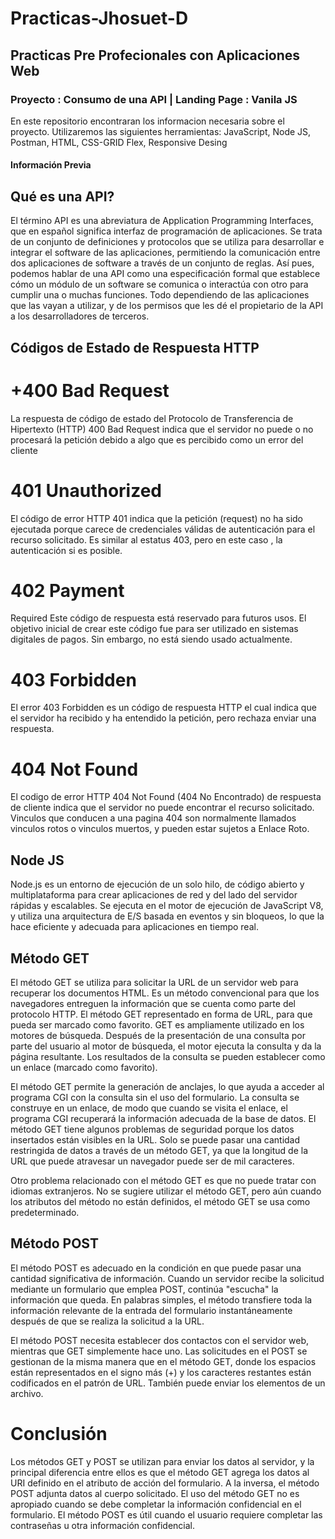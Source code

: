 # Practicas-Jhosuet-D
## Practicas Pre Profecionales con Aplicaciones Web
### Proyecto : Consumo de una API | Landing Page : Vanila JS 
En este repositorio encontraran los informacion necesaria sobre el proyecto.
Utilizaremos las siguientes herramientas: JavaScript, Node JS, Postman, HTML, CSS-GRID Flex, Responsive Desing

#### Información Previa 
## Qué es una API?
El término API es una abreviatura de Application Programming Interfaces, que en español significa interfaz de programación de aplicaciones. Se trata de un conjunto de definiciones y protocolos que se utiliza para desarrollar e integrar el software de las aplicaciones, permitiendo la comunicación entre dos aplicaciones de software a través de un conjunto de reglas.
Así pues, podemos hablar de una API como una especificación formal que establece cómo un módulo de un software se comunica o interactúa con otro para cumplir una o muchas funciones. Todo dependiendo de las aplicaciones que las vayan a utilizar, y de los permisos que les dé el propietario de la API a los desarrolladores de terceros.
 
## Códigos de Estado de Respuesta HTTP
# +400 Bad Request 
La respuesta de código de estado del Protocolo de Transferencia de Hipertexto (HTTP) 400 Bad Request indica que el servidor no puede o no procesará la petición debido a algo que es percibido como un error del cliente

# 401 Unauthorized 
El código de error HTTP 401 indica que la petición (request) no ha sido ejecutada porque carece de credenciales válidas de autenticación para el recurso solicitado. Es similar al estatus 403, pero en este caso , la autenticación si es posible.

# 402 Payment 
Required Este código de respuesta está reservado para futuros usos. El objetivo inicial de crear este código fue para ser utilizado en sistemas digitales de pagos. Sin embargo, no está siendo usado actualmente.

# 403 Forbidden
El error 403 Forbidden es un código de respuesta HTTP el cual indica que el servidor ha recibido y ha entendido la petición, pero rechaza enviar una respuesta.

# 404 Not Found 
El codigo de error HTTP 404 Not Found (404 No Encontrado) de respuesta de cliente indica que el servidor no puede encontrar el recurso solicitado. Vinculos que conducen a una pagina 404 son normalmente llamados vinculos rotos o vinculos muertos, y pueden estar sujetos a Enlace Roto.

## Node JS
Node.js es un entorno de ejecución de un solo hilo, de código abierto y multiplataforma para crear aplicaciones de red y del lado del servidor rápidas y escalables. Se ejecuta en el motor de ejecución de JavaScript V8, y utiliza una arquitectura de E/S basada en eventos y sin bloqueos, lo que la hace eficiente y adecuada para aplicaciones en tiempo real.


## Método GET 
El método GET se utiliza para solicitar la URL de un servidor web para recuperar los documentos HTML. Es un método convencional para que los navegadores entreguen la información que se cuenta como parte del protocolo HTTP. El método GET representado en forma de URL, para que pueda ser marcado como favorito. GET es ampliamente utilizado en los motores de búsqueda. Después de la presentación de una consulta por parte del usuario al motor de búsqueda, el motor ejecuta la consulta y da la página resultante. Los resultados de la consulta se pueden establecer como un enlace (marcado como favorito).

El método GET permite la generación de anclajes, lo que ayuda a acceder al programa CGI con la consulta sin el uso del formulario. La consulta se construye en un enlace, de modo que cuando se visita el enlace, el programa CGI recuperará la información adecuada de la base de datos.
El método GET tiene algunos problemas de seguridad porque los datos insertados están visibles en la URL. Solo se puede pasar una cantidad restringida de datos a través de un método GET, ya que la longitud de la URL que puede atravesar un navegador puede ser de mil caracteres.

Otro problema relacionado con el método GET es que no puede tratar con idiomas extranjeros. No se sugiere utilizar el método GET, pero aún cuando los atributos del método no están definidos, el método GET se usa como predeterminado.

## Método POST
El método POST es adecuado en la condición en que puede pasar una cantidad significativa de información. Cuando un servidor recibe la solicitud mediante un formulario que emplea POST, continúa "escucha" la información que queda. En palabras simples, el método transfiere toda la información relevante de la entrada del formulario instantáneamente después de que se realiza la solicitud a la URL.

El método POST necesita establecer dos contactos con el servidor web, mientras que GET simplemente hace uno. Las solicitudes en el POST se gestionan de la misma manera que en el método GET, donde los espacios están representados en el signo más (+) y los caracteres restantes están codificados en el patrón de URL. También puede enviar los elementos de un archivo.

# Conclusión
Los métodos GET y POST se utilizan para enviar los datos al servidor, y la principal diferencia entre ellos es que el método GET agrega los datos al URI definido en el atributo de acción del formulario. A la inversa, el método POST adjunta datos al cuerpo solicitado. El uso del método GET no es apropiado cuando se debe completar la información confidencial en el formulario. El método POST es útil cuando el usuario requiere completar las contraseñas u otra información confidencial.
